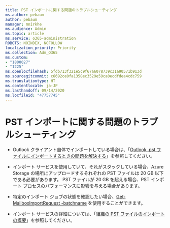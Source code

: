 ```yaml
---
title: PST インポートに関する問題のトラブルシューティング
ms.author: pebaum
author: pebaum
manager: mnirkhe
ms.audience: Admin
ms.topic: article
ms.service: o365-administration
ROBOTS: NOINDEX, NOFOLLOW
localization_priority: Priority
ms.collection: Adm_O365
ms.custom:
- "1800027"
- "1225"
ms.openlocfilehash: 5fdb713f321e5c9f67a6078739c31a90571b913d
ms.sourcegitcommit: c6692ce0fa1358ec3529e59ca0ecdfdea4cdc759
ms.translationtype: HT
ms.contentlocale: ja-JP
ms.lasthandoff: 09/14/2020
ms.locfileid: "47757745"
---
```

# <a name="troubleshooting-pst-import-issues"></a>PST インポートに関する問題のトラブルシューティング

- Outlook クライアント自体でインポートしている場合は、「[Outlook .pst ファイルにインポートするときの問題を解決する](https://support.office.com/article/Fix-problems-importing-an-Outlook-pst-file-2d2e50dc-5c36-4ab2-ab50-f1be733b3d6e)」を参照してください。

- インポート サービスを使用していて、それがスタックしている場合、Azure Storage の場所にアップロードするそれぞれの PST ファイルは 20 GB 以下である必要があります。 PST ファイルが 20 GB を超える場合、PST インポート プロセスのパフォーマンスに影響を与える場合があります。

- 特定のインポート ジョブの状態を確認したい場合、[Get-MailboxImportRequest -batchname](https://docs.microsoft.com/powershell/module/exchange/mailboxes/get-mailboximportrequest) を使用することができます。

- インポート サービスの詳細については、「[組織の PST ファイルのインポートの概要](https://docs.microsoft.com/microsoft-365/compliance/importing-pst-files-to-office-365?view=o365-worldwide)」を参照してください。
